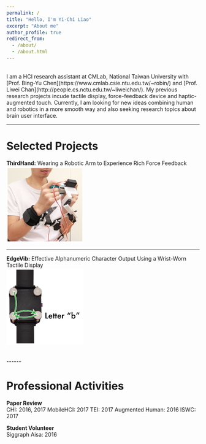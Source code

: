 ```yaml
---
permalink: /
title: "Hello, I'm Yi-Chi Liao"
excerpt: "About me"
author_profile: true
redirect_from: 
  - /about/
  - /about.html
---
```

<br>
I am a HCI research assistant at CMLab, National Taiwan University with [Prof. Bing-Yu Chen](https://www.cmlab.csie.ntu.edu.tw/~robin/) and [Prof. Liwei Chan](http://people.cs.nctu.edu.tw/~liweichan/). My previous research projects incude tactile display, force-feedback device and haptic-augmented touch. Currently, I am looking for new ideas combining human and robotics in a more smooth way and also seeking research topics about brain user interface. 

------

Selected Projects
======

**ThirdHand:** Wearing a Robotic Arm to Experience Rich Force Feedback<br>
<img src="/images/thirdhand.png" width="200" height="200"> <br>


------
**EdgeVib:** Effective Alphanumeric Character Output Using a Wrist-Worn Tactile Display <br>
<img src="/images/edgevib.png" width="200" height="200"> <br>

<br>
------

Professional Activities
======


**Paper Review** <br>
CHI: 2016, 2017
MobileHCI: 2017 
TEI: 2017
Augmented Human: 2016
ISWC: 2017

**Student Volunteer**<br>
Siggraph Aisa: 2016